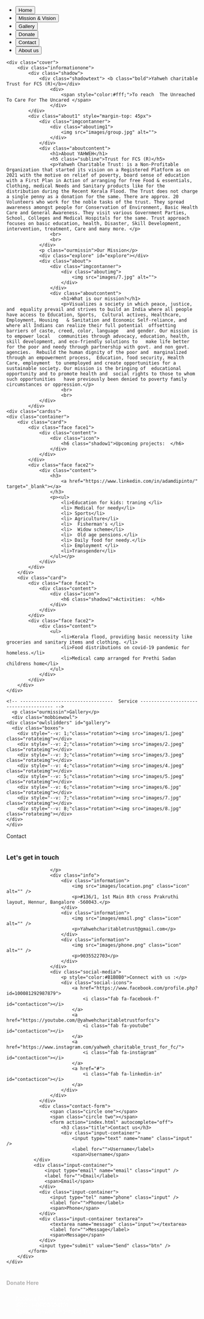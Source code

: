 <!DOCTYPE html>
<html lang="en">
<head>
    <meta charset="UTF-8">
    <meta http-equiv="X-UA-Compatible" content="IE=edge">
    <meta name="viewport" content="width=device-width, initial-scale=1.0">
    <title>Yahweh charitable</title>
    </head>
<body>
    <section class="section1">
    <div class="nevbar" id="nevbar">
        <div class="logo">
            <div class="logoimg">
                <img src="images/logo.jpeg" alt="" class="charitylogo">
            </div>
        </div>
        <div class="menu" id="menu">
            <ul class="menuclass">
                <li><a id="home" href="index.html"> <button  class="button-87">Home </button></a></li>
                <li><a href="#explore"> <button  class="button-87">Mission & Vision</button></a></li>
                <li><a href="#gallery"><button  class="button-87">Gallery</button></a></li>
                <li><a href="#donate"><button  class="button-87">Donate</button></a></li>
                <li><a href="#Contact"><button  class="button-87">Contact</button></a></li>
                <li> <a id="about" href="#aboutus"><button  class="button-87">About us</button></a></li>
            </ul>
        </div>
    </div>

    <div class="cover">
        <div class="informationone">
            <div class="shadow">
                <div class="shadowtext"> <b class="bold">Yahweh charitable Trust for FCS (R)</b></div> 
                    <div> 
                        <span style="color:#fff;">To reach  The Unreached To Care For The Uncared </span>
                    </div>
            </div>
            <div class="about1" style="margin-top: 45px">
                <div class="imgcontanner">
                    <div class="aboutimg1">
                        <img src="images/group.jpg" alt="">
                    </div>
                </div>
                <div class="aboutcontent">
                    <h1>About YAHWEH</h1>
                    <h5 class="subline">Trust for FCS (R)</h5>
                    <p>Yahweh Charitable Trust: is a Non-Profitable Organization that started its vision on a Registered Platform as on 2021 with the motive on relief of poverty, board sense of education with a First Plan in Action of arranging for free Food & essentials, Clothing, medical Needs and Sanitary products like for the distribution during the Recent Kerala Flood. The Trust does not charge a single penny as a donation for the same. There are approx. 20 Volunteers who work for the noble tasks of the trust. They spread awareness amongst people for Conservation of Environment, Basic Health Care and General Awareness. They visit various Government Parties, School, Colleges and Medical Hospitals for the same. Trust approach focuses on basic education, health, Disaster, Skill Development, intervention, treatment, Care and many more. </p>
                    <br>
                    <br>
                </div>
                <p class="ourmissin">Our Mission</p>
                <div class="explore" id="explore"></div>
                <div class="about">
                    <div class="imgcontanner">
                        <div class="aboutimg">
                            <img src="images/7.jpg" alt="">
                        </div>
                    </div>
                    <div class="aboutcontent">
                        <h1>What is our mission?</h1>
                        <p>Visualizes a society in which peace, justice, and  equality prevail and strives to build an India where all people have access to Education, Sports,  Cultural actives, Healthcare, Employment, Housing   & Sanitation and Economic Self-reliance, and   where all Indians can realize their full potential  offsetting barriers of caste, creed, color, language   and gender. Our mission is to empower local   communities through advocacy, education, health,  skill development, and eco-friendly solutions to   make life better for the poor and needy through partnership with govt. and non govt. agencies.  Rebuild the human dignity of the poor and  marginalized through an empowerment process,  Education, food security, Health Care, employment  to unemployed and create opportunities for a  sustainable society. Our mission is the bringing of  educational opportunity and to promote health and  social rights to those to whom such opportunities   have previously been denied to poverty family   circumstances or oppression.</p>
                        <br>
                        <br>
                </div>
            </div>
    <div class="cardss">
    <div class="container">
        <div class="card">
            <div class="face face1">
                <div class="content">
                    <div class="icon">
                        <h6 class="shadow1">Upcoming projects:  </h6>
                    </div>
                </div>
            </div>
            <div class="face face2">
                <div class="content">
                    <h3>
                        <a href="https://www.linkedin.com/in/adamdipinto/" target="_blank"></a>
                    </h3>
                    <p><ul>
                        <li>Education for kids: traning </li>
                        <li> Medical for needy</li>
                        <li> Sports</li>
                        <li> Agriculture</li> 
                        <li>  Fisherman's </li>
                        <li>  Widow scheme</li>
                        <li>  Old age pensions.</li>
                        <li> Daily food for needy.</li>
                        <li> Employment </li>
                        <li>Transgender</li>
                    </ul></p>
                </div>
            </div>
        </div>
        <div class="card">
            <div class="face face1">
                <div class="content">
                    <div class="icon">
                        <h6 class="shadow1">Activities:  </h6>
                    </div>
                </div>
            </div>
            <div class="face face2">
                <div class="content">
                    <ul>
                        <li>Kerala flood, providing basic necessity like groceries and sanitary items and clothing. </li>
                        <li>Food distributions on covid-19 pandemic for homeless.</li>
                        <li>Medical camp arranged for Prethi Sadan childrens home</li>
                    </ul>
                </div>
            </div>
        </div>
    </div>
</div>
 
    <!-- ----------------------------------  Service -------------------------------------- -->
      <p class="ourmissin">Gallery</p>
      <div class="mobbiewowl">
    <div class="owlslidders" id="gallery">
      <div class="boxes">
        <div style="--v: 1;"class="rotation"><img src="images/1.jpeg" class="rotateimg"></div>
        <div style="--v: 2;"class="rotation"><img src="images/2.jpeg" class="rotateimg"></div>
        <div style="--v: 3;"class="rotation"><img src="images/3.jpeg" class="rotateimg"></div>
        <div style="--v: 4;"class="rotation"><img src="images/4.jpeg" class="rotateimg"></div>
        <div style="--v: 5;"class="rotation"><img src="images/5.jpeg" class="rotateimg"></div>
        <div style="--v: 6;"class="rotation"><img src="images/6.jpg" class="rotateimg"></div>
        <div style="--v: 7;"class="rotation"><img src="images/7.jpg" class="rotateimg"></div>
        <div style="--v: 8;"class="rotation"><img src="images/8.jpg" class="rotateimg"></div>
    </div>
    </div>
</div>
    <p class="ourmissin">Contact</p>
   <div class="contactpage" >
    <div id="Contact"></div>
       <div class="contactcontainer">
           <span class="big-circle"></span>
           <img src="img/shape.png" class="square" alt="" />
           <div class="form">
               <div class="contact-info">
                   <h3 class="title">Let's get in touch</h3>
                   <p class="text">
                    
                    </p>
                    <div class="info">
                        <div class="information">
                            <img src="images/location.png" class="icon" alt="" />
                            <p>#136/1, 1st Main 8th cross Prakruthi layout, Hennur, Bangalore -560043.</p>
                        </div>
                        <div class="information">
                            <img src="images/email.png" class="icon" alt="" />
                            <p>Yahwehcharitabletrust@gmail.com</p>
                        </div>
                        <div class="information">
                            <img src="images/phone.png" class="icon" alt="" />
                            <p>9035522703</p>
                        </div>
                    </div>
                    <div class="social-media">
                        <p style="color:#B1B0B0">Connect with us :</p>
                        <div class="social-icons">
                            <a href="https://www.facebook.com/profile.php?id=100081292987879">
                                <i class="fab fa-facebook-f" id="contacticon"></i>
                            </a>
                            <a href="https://youtube.com/@yahwehcharitabletrustforfcs">
                                <i class="fab fa-youtube" id="contacticon"></i>
                            </a>
                            <a href="https://www.instagram.com/yahweh_charitable_trust_for_fc/">
                                <i class="fab fa-instagram" id="contacticon"></i>
                            </a>
                            <a href="#">
                                <i class="fab fa-linkedin-in" id="contacticon"></i>
                            </a>
                        </div>
                    </div>
                </div>
                <div class="contact-form">
                    <span class="circle one"></span>
                    <span class="circle two"></span>
                    <form action="index.html" autocomplete="off">
                        <h3 class="title">Contact us</h3>
                        <div class="input-container">
                            <input type="text" name="name" class="input" />
                            <label for="">Username</label>
                            <span>Username</span>
              </div>
              <div class="input-container">
                  <input type="email" name="email" class="input" />
                  <label for="">Email</label>
                  <span>Email</span>
                </div>
                <div class="input-container">
                    <input type="tel" name="phone" class="input" />
                    <label for="">Phone</label>
                    <span>Phone</span>
                </div>
                <div class="input-container textarea">
                    <textarea name="message" class="input"></textarea>
                    <label for="">Message</label>
                    <span>Message</span>
                </div>
                <input type="submit" value="Send" class="btn" />
            </form>
        </div>
    </div>
</div>
</div>
</section>
    <section clas="sectiontwo">
    <footer>
        <div class="carding">
            <img src="images/group2.jpg" alt="" class="bigimg">
        </div>
        <div class="content" style="margin: auto;" id="donate">
                    <h4 style="color:#B1B0B0;padding: 5px 0px;"> Donate Here</h4>
                    <div class="footerdonationcard">
                            <p class="footerdonationpara"> 
                                <ul style="color:#fff;list-style: none;">
                                    <li> Account No : 50200064498049</li>
                                    <li>IFSC        : HDFC0004101</li>
                                    <li>Name        : Yahweh charitable Trust</li>
                                </ul>
                            </p>
                    </div>
                    <!-- <h4 style="color:#B1B0B0;padding: 20px 0px;"> Acheivements</h4>
                    <div class="footerdonationcard">
                            <p class="footerdonationpara">Lorem ipsum dolor sit amet consectetur adipisicing elit. Odio sed saepe quod, fugit fuga neque temporibus non architecto eius deserunt consequuntur omnis error, eligendi dicta officiis commodi dolorem nam ex.</p>
                    </div> -->
        </div>
    </footer>
</section>
    </body>
</html>
